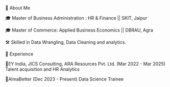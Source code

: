 🚀 About Me

🎓 Master of Business Administration : HR & Finance || SKIT, Jaipur

🎓 Master of Commerce: Applied Business Economics || DBRAU, Agra

🛠️ Skilled in Data Wrangling, Data Cleaning and analytics.

💼 Experience

🌟EY India, JICS Consulting, ARA Resources Pvt. Ltd. (Mar 2022 - Mar 2025)
  Talent acquisition and HR Analytics

🌟AlmaBetter (Dec 2023 - Present)
  Data Science Trainee
